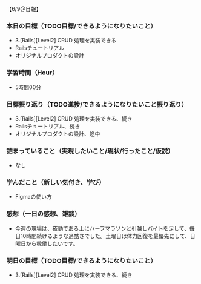 【6/9＠日報】
### 本日の目標（TODO目標/できるようになりたいこと）
- 3.[Rails][Level2] CRUD 処理を実装できる
- Railsチュートリアル
- オリジナルプロダクトの設計
### 学習時間（Hour）
- 5時間00分
### 目標振り返り（TODO進捗/できるようになりたいこと振り返り）
- 3.[Rails][Level2] CRUD 処理を実装できる、続き
- Railsチュートリアル、続き
- オリジナルプロダクトの設計、途中
### 詰まっていること（実現したいこと/現状/行ったこと/仮説）
- なし
### 学んだこと（新しい気付き、学び）
- Figmaの使い方
### 感想（一日の感想、雑談）
- 今週の現場は、夜勤である上にハーフマラソンと引越しバイトを足して、毎日10時間続けるような過酷さでした。土曜日は体力回復を最優先にして、日曜日から稼働したいです。
### 明日の目標（TODO目標/できるようになりたいこと）
- 3.[Rails][Level2] CRUD 処理を実装できる、続き
